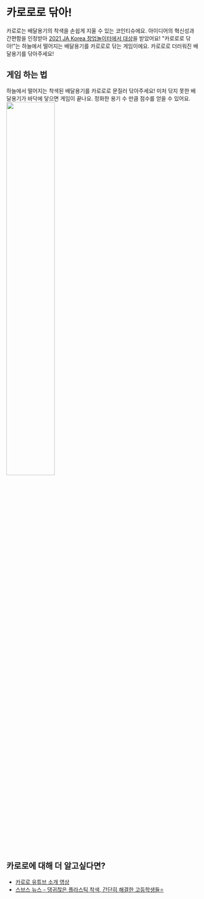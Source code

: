# 카로로로 닦아!

카로로는 배달용기의 착색을 손쉽게 지울 수 있는 코인티슈에요. 아이디어의 혁신성과
간편함을 인정받아
[2021 JA Korea 창업놀이터에서 대상](https://www.youtube.com/watch?v=yEkutYeyiP8)을
받았어요! "카로로로 닦아!"는 하늘에서 떨어지는 배달용기를 카로로로 닦는
게임이에요. 카로로로 더러워진 배달용기를 닦아주세요!

## 게임 하는 법

하늘에서 떨어지는 착색된 배달용기를 카로로로 문질러 닦아주세요! 미처 닦지 못한
배달용기가 바닥에 닿으면 게임이 끝나요. 정화한 용기 수 만큼 점수를 얻을 수
있어요.
<br/>
<img src="media/gameplay.gif" width="50%" height="50%">

## 카로로에 대해 더 알고싶다면?

- [카로로 유튜브 소개 영상](https://www.youtube.com/watch?v=3foKcIzIRbo)
- [스브스 뉴스 - 댕귀찮은 플라스틱 착색, 간단히 해결한 고등학생들⭐️](https://www.youtube.com/watch?v=6DdIrM17Gd8)
